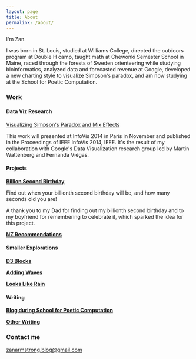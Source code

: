 ```yaml
---
layout: page
title: About
permalink: /about/
---
```


I'm Zan.

I was born in St. Louis, studied at Williams College, directed the outdoors program at Double H camp, taught math at Chewonki Semester School in Maine, raced through the forests of Sweden orienteering while studying bioinformatics, analyzed data and forecasted revenue at Google, developed a new charting style to visualize Simpson's paradox, and am now studying at the School for Poetic Computation.

### Work

#### Data Viz Research

[Visualizing Simpson's Paradox and Mix Effects](http://research.google.com/pubs/pub42901.html)

This work will presented at InfoVis 2014 in Paris in November and published in the Proceedings of IEEE InfoVis 2014, IEEE. It's the result of my collaboration with Google's Data Visualization research group led by Martin Wattenberg and Fernanda Viégas. 

#### Projects

[**Billion Second Birthday**](http://billionseconds.zanarmstrong.com/)

Find out when your billionth second birthday will be, and how many seconds old you are!

A thank you to my Dad for finding out my billionth second birthday and to my boyfriend for remembering to celebrate it, which sparked the idea for this project.  

[**NZ Recommendations**](newzealand.zanarmstrong.com)

#### Smaller Explorations

[**D3 Blocks**](http://bl.ocks.org/zanarmstrong)

[**Adding Waves**](http://bl.ocks.org/zanarmstrong/raw/c9bb2842647140265d57/)

[**Looks Like Rain**](http://bl.ocks.org/zanarmstrong/raw/73ce430053eabd1b70fe/)

#### Writing

[**Blog during School for Poetic Computation**](http://sfpc.zanarmstrong.com/)

[**Other Writing**](http://zanstrong.wordpress.com/)

### Contact me

[zanarmstrong.blog@gmail.com](mailto:zanarmstrong.blog@gmail.com)

